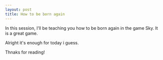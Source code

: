 ```yaml
---
layout: post
title: How to be born again
---
```


In this session, I'll be teaching you how to be born again in the game Sky.
It is a great game.

Alright it's enough for today i guess.

Thnaks for reading!
